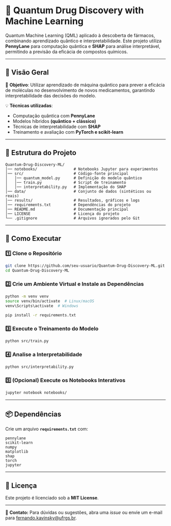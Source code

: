 # 🚀 Quantum Drug Discovery with Machine Learning

Quantum Machine Learning (QML) aplicado à descoberta de fármacos, combinando aprendizado quântico e interpretabilidade. Este projeto utiliza **PennyLane** para computação quântica e **SHAP** para análise interpretável, permitindo a previsão da eficácia de compostos químicos.

---

## 📌 Visão Geral

🔬 **Objetivo**: Utilizar aprendizado de máquina quântico para prever a eficácia de moléculas no desenvolvimento de novos medicamentos, garantindo interpretabilidade das decisões do modelo.

💡 **Técnicas utilizadas**:
- Computação quântica com **PennyLane**
- Modelos híbridos **(quântico + clássico)**
- Técnicas de interpretabilidade com **SHAP**
- Treinamento e avaliação com **PyTorch e scikit-learn**

---

## 📂 Estrutura do Projeto

```
Quantum-Drug-Discovery-ML/
│── notebooks/                # Notebooks Jupyter para experimentos
│── src/                      # Código-fonte principal
│   │── quantum_model.py      # Definição do modelo quântico
│   │── train.py              # Script de treinamento
│   │── interpretability.py   # Implementação do SHAP
│── data/                     # Conjunto de dados (sintéticos ou reais)
│── results/                  # Resultados, gráficos e logs
│── requirements.txt          # Dependências do projeto
│── README.md                 # Documentação principal
│── LICENSE                   # Licença do projeto
└── .gitignore                # Arquivos ignorados pelo Git
```

---

## 🚀 Como Executar

### **1️⃣ Clone o Repositório**
```bash
git clone https://github.com/seu-usuario/Quantum-Drug-Discovery-ML.git
cd Quantum-Drug-Discovery-ML
```

### **2️⃣ Crie um Ambiente Virtual e Instale as Dependências**
```bash
python -m venv venv
source venv/bin/activate  # Linux/macOS
venv\Scripts\activate  # Windows

pip install -r requirements.txt
```

### **3️⃣ Execute o Treinamento do Modelo**
```bash
python src/train.py
```

### **4️⃣ Analise a Interpretabilidade**
```bash
python src/interpretability.py
```

### **5️⃣ (Opcional) Execute os Notebooks Interativos**
```bash
jupyter notebook notebooks/
```

---

## 📦 Dependências

Crie um arquivo **`requirements.txt`** com:
```plaintext
pennylane
scikit-learn
numpy
matplotlib
shap
torch
jupyter
```

---

## 📜 Licença

Este projeto é licenciado sob a **MIT License**.

---

📧 **Contato:** Para dúvidas ou sugestões, abra uma *issue* ou envie um e-mail para [fernando.kavinsky@ufrgs.br](mailto:fernando.kavinsky@ufrgs.br).
